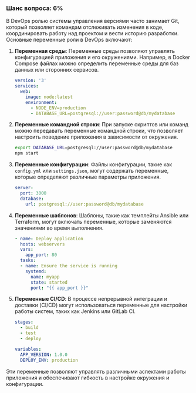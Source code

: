 ### Шанс вопроса: 6%

В DevOps ролью системы управления версиями часто занимает Git, который позволяет командам отслеживать изменения в коде, координировать работу над проектом и вести историю разработки. Основные переменные роли в DevOps включают:

1. **Переменная среды**: Переменные среды позволяют управлять конфигурацией приложения и его окружениями. Например, в Docker Compose файлах можно определить переменные среды для баз данных или сторонних сервисов.
   ```yaml
   version: '3'
   services:
     web:
       image: node:latest
       environment:
         - NODE_ENV=production
         - DATABASE_URL=postgresql://user:password@db/mydatabase
   ```

2. **Переменные командной строки**: При запуске скриптов или команд можно передавать переменные командной строки, что позволяет настроить поведение приложения в зависимости от окружения.
   ```sh
   export DATABASE_URL=postgresql://user:password@db/mydatabase
   npm start
   ```

3. **Переменные конфигурации**: Файлы конфигурации, такие как `config.yml` или `settings.json`, могут содержать переменные, которые определяют различные параметры приложения.
   ```yaml
   server:
     port: 3000
     database:
       url: postgresql://user:password@db/mydatabase
   ```

4. **Переменные шаблонов**: Шаблоны, такие как темплейты Ansible или Terraform, могут включать переменные, которые заменяются значениями во время выполнения.
   ```yaml
   - name: Deploy application
     hosts: webservers
     vars:
       app_port: 80
     tasks:
     - name: Ensure the service is running
       systemd:
         name: myapp
         state: started
         port: "{{ app_port }}"
   ```

5. **Переменные CI/CD**: В процессе непрерывной интеграции и доставки (CI/CD) могут использоваться переменные для настройки работы систем, таких как Jenkins или GitLab CI.
   ```yaml
   stages:
     - build
     - test
     - deploy

   variables:
     APP_VERSION: 1.0.0
     DEPLOY_ENV: production
   ```

Эти переменные позволяют управлять различными аспектами работы приложения и обеспечивают гибкость в настройке окружения и конфигурации.